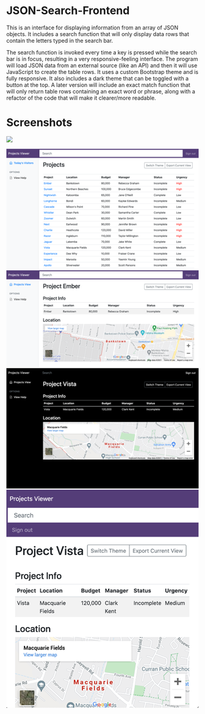 # JSON-Search-Frontend
This is an interface for displaying information from an array of JSON objects. It includes a search function that will only display data rows that contain the letters typed in the search bar.

The search function is invoked every time a key is pressed while the search bar is in focus, resulting in a very responsive-feeling interface. The program will load JSON data from an external source (like an API) and then it will use JavaScript to create the table rows. It uses a custom Bootstrap theme and is fully responsive. It also includes a dark theme that can be toggled with a button at the top. A later version will include an exact match function that will only return table rows containing an exact word or phrase, along with a refactor of the code that will make it clearer/more readable.

# Screenshots

<img src="https://github.com/jm11116/JSON-Search-Frontend/blob/main/screenshots/light_mode.png" style="max-width:650px"/>

![Alt text](/screenshots/light_mode.png?raw=true "Optional Title")
![Alt text](/screenshots/project_view_light.png?raw=true "Optional Title")
![Alt text](/screenshots/project_view_dark.png?raw=true "Optional Title")
![Alt text](/screenshots/mobile_view.png?raw=true "Optional Title")
